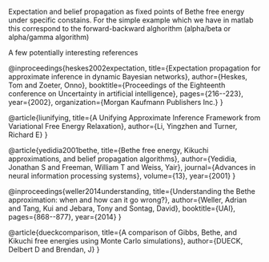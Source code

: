 Expectation and belief propagation as fixed points of Bethe free energy under specific constains.
For the simple example which we have in matlab this correspond to the forward-backward 
alghorithm (alpha/beta or alpha/gamma algorithm) 

A few potentially interesting references

@inproceedings{heskes2002expectation,
  title={Expectation propagation for approximate inference in dynamic Bayesian networks},
  author={Heskes, Tom and Zoeter, Onno},
  booktitle={Proceedings of the Eighteenth conference on Uncertainty in artificial intelligence},
  pages={216--223},
  year={2002},
  organization={Morgan Kaufmann Publishers Inc.}
}

@article{liunifying,
  title={A Unifying Approximate Inference Framework from Variational Free Energy Relaxation},
  author={Li, Yingzhen and Turner, Richard E}
}

@article{yedidia2001bethe,
  title={Bethe free energy, Kikuchi approximations, and belief propagation algorithms},
  author={Yedidia, Jonathan S and Freeman, William T and Weiss, Yair},
  journal={Advances in neural information processing systems},
  volume={13},
  year={2001}
}

@inproceedings{weller2014understanding,
  title={Understanding the Bethe approximation: when and how can it go wrong?},
  author={Weller, Adrian and Tang, Kui and Jebara, Tony and Sontag, David},
  booktitle={UAI},
  pages={868--877},
  year={2014}
}

@article{dueckcomparison,
  title={A comparison of Gibbs, Bethe, and Kikuchi free energies using Monte Carlo simulations},
  author={DUECK, Delbert D and Brendan, J}
}